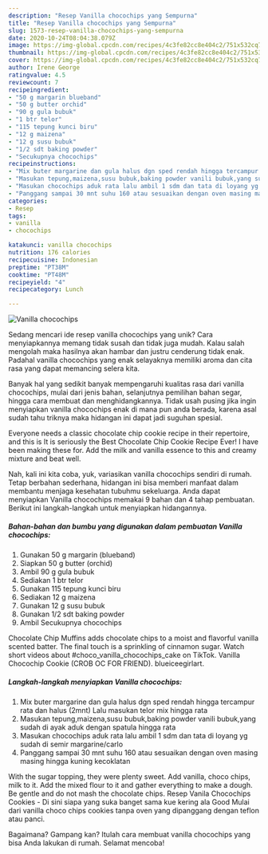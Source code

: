 ```yaml
---
description: "Resep Vanilla chocochips yang Sempurna"
title: "Resep Vanilla chocochips yang Sempurna"
slug: 1573-resep-vanilla-chocochips-yang-sempurna
date: 2020-10-24T08:04:38.079Z
image: https://img-global.cpcdn.com/recipes/4c3fe82cc8e404c2/751x532cq70/vanilla-chocochips-foto-resep-utama.jpg
thumbnail: https://img-global.cpcdn.com/recipes/4c3fe82cc8e404c2/751x532cq70/vanilla-chocochips-foto-resep-utama.jpg
cover: https://img-global.cpcdn.com/recipes/4c3fe82cc8e404c2/751x532cq70/vanilla-chocochips-foto-resep-utama.jpg
author: Irene George
ratingvalue: 4.5
reviewcount: 7
recipeingredient:
- "50 g margarin blueband"
- "50 g butter orchid"
- "90 g gula bubuk"
- "1 btr telor"
- "115 tepung kunci biru"
- "12 g maizena"
- "12 g susu bubuk"
- "1/2 sdt baking powder"
- "Secukupnya chocochips"
recipeinstructions:
- "Mix buter margarine dan gula halus dgn sped rendah hingga tercampur rata dan halus (2mnt) Lalu masukan telor mix hingga rata"
- "Masukan tepung,maizena,susu bubuk,baking powder vanili bubuk,yang sudah di ayak aduk dengan spatula hingga rata"
- "Masukan chocochips aduk rata lalu ambil 1 sdm dan tata di loyang yg sudah di semir margarine/carlo"
- "Panggang sampai 30 mnt suhu 160 atau sesuaikan dengan oven masing masing hingga kuning kecoklatan"
categories:
- Resep
tags:
- vanilla
- chocochips

katakunci: vanilla chocochips 
nutrition: 176 calories
recipecuisine: Indonesian
preptime: "PT38M"
cooktime: "PT48M"
recipeyield: "4"
recipecategory: Lunch

---
```



![Vanilla chocochips](https://img-global.cpcdn.com/recipes/4c3fe82cc8e404c2/751x532cq70/vanilla-chocochips-foto-resep-utama.jpg)

Sedang mencari ide resep vanilla chocochips yang unik? Cara menyiapkannya memang tidak susah dan tidak juga mudah. Kalau salah mengolah maka hasilnya akan hambar dan justru cenderung tidak enak. Padahal vanilla chocochips yang enak selayaknya memiliki aroma dan cita rasa yang dapat memancing selera kita.

Banyak hal yang sedikit banyak mempengaruhi kualitas rasa dari vanilla chocochips, mulai dari jenis bahan, selanjutnya pemilihan bahan segar, hingga cara membuat dan menghidangkannya. Tidak usah pusing jika ingin menyiapkan vanilla chocochips enak di mana pun anda berada, karena asal sudah tahu triknya maka hidangan ini dapat jadi suguhan spesial.

Everyone needs a classic chocolate chip cookie recipe in their repertoire, and this is It is seriously the Best Chocolate Chip Cookie Recipe Ever! I have been making these for. Add the milk and vanilla essence to this and creamy mixture and beat well.


Nah, kali ini kita coba, yuk, variasikan vanilla chocochips sendiri di rumah. Tetap berbahan sederhana, hidangan ini bisa memberi manfaat dalam membantu menjaga kesehatan tubuhmu sekeluarga. Anda dapat menyiapkan Vanilla chocochips memakai 9 bahan dan 4 tahap pembuatan. Berikut ini langkah-langkah untuk menyiapkan hidangannya.

<!--inarticleads1-->

##### Bahan-bahan dan bumbu yang digunakan dalam pembuatan Vanilla chocochips:

1. Gunakan 50 g margarin (blueband)
1. Siapkan 50 g butter (orchid)
1. Ambil 90 g gula bubuk
1. Sediakan 1 btr telor
1. Gunakan 115 tepung kunci biru
1. Sediakan 12 g maizena
1. Gunakan 12 g susu bubuk
1. Gunakan 1/2 sdt baking powder
1. Ambil Secukupnya chocochips


Chocolate Chip Muffins adds chocolate chips to a moist and flavorful vanilla scented batter. The final touch is a sprinkling of cinnamon sugar. Watch short videos about #choco_vanilla_chocochips_cake on TikTok. Vanilla Chocochip Cookie (CROB OC FOR FRIEND). blueiceegirlart. 

<!--inarticleads2-->

##### Langkah-langkah menyiapkan Vanilla chocochips:

1. Mix buter margarine dan gula halus dgn sped rendah hingga tercampur rata dan halus (2mnt) Lalu masukan telor mix hingga rata
1. Masukan tepung,maizena,susu bubuk,baking powder vanili bubuk,yang sudah di ayak aduk dengan spatula hingga rata
1. Masukan chocochips aduk rata lalu ambil 1 sdm dan tata di loyang yg sudah di semir margarine/carlo
1. Panggang sampai 30 mnt suhu 160 atau sesuaikan dengan oven masing masing hingga kuning kecoklatan


With the sugar topping, they were plenty sweet. Add vanilla, choco chips, milk to it. Add the mixed flour to it and gather everything to make a dough. Be gentle and do not mash the chocolate chips. Resep Vanila Chocochips Cookies - Di sini siapa yang suka banget sama kue kering ala Good Mulai dari vanilla choco chips cookies tanpa oven yang dipanggang dengan teflon atau panci. 

Bagaimana? Gampang kan? Itulah cara membuat vanilla chocochips yang bisa Anda lakukan di rumah. Selamat mencoba!
